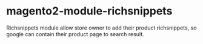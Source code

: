 # magento2-module-richsnippets
Richsnippets module allow store owner to add their product richsnippets, so google can contain their product page to search result.
